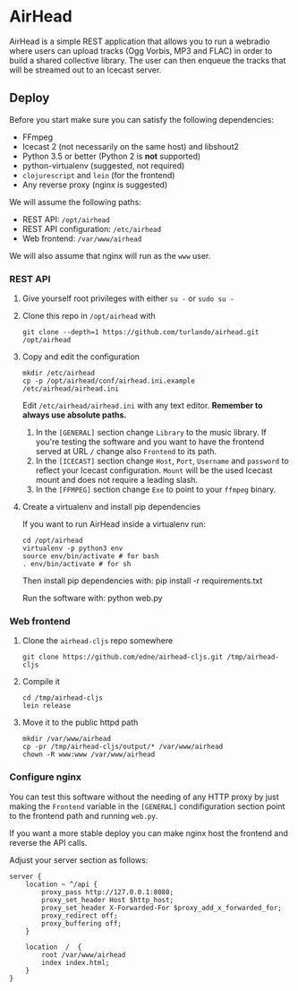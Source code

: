 # AirHead

AirHead is a simple REST application that allows you to run a webradio
where users can upload tracks (Ogg Vorbis, MP3 and FLAC) in order to
build a shared collective library. The user can then enqueue the tracks that
will be streamed out to an Icecast server.

## Deploy

Before you start make sure you can satisfy the following dependencies:

 * FFmpeg
 * Icecast 2 (not necessarily on the same host) and libshout2
 * Python 3.5 or better (Python 2 is **not** supported)
 * python-virtualenv (suggested, not required)
 * `clojurescript` and `lein` (for the frontend)
 * Any reverse proxy (nginx is suggested)

We will assume the following paths:

 * REST API: `/opt/airhead`
 * REST API configuration: `/etc/airhead`
 * Web frontend: `/var/www/airhead`

We will also assume that nginx will run as the `www` user.

### REST API

1. Give yourself root privileges with either `su -` or `sudo su -`

2. Clone this repo in `/opt/airhead` with

       git clone --depth=1 https://github.com/turlando/airhead.git /opt/airhead

3. Copy and edit the configuration

       mkdir /etc/airhead
       cp -p /opt/airhead/conf/airhead.ini.example /etc/airhead/airhead.ini

   Edit `/etc/airhead/airhead.ini` with any text editor.
   **Remember to always use absolute paths.**

   1. In the `[GENERAL]` section change `Library` to the music library.
      If you're testing the software and you want to have the frontend served
      at URL `/` change also `Frontend` to its path.
   2. In the `[ICECAST]` section change `Host`, `Port`, `Username` and
      `password` to reflect your Icecast configuration. `Mount` will be the
      used Icecast mount and does not require a leading slash.
   3. In the `[FFMPEG]` section change `Exe` to point to your `ffmpeg`
      binary.

4. Create a virtualenv and install pip dependencies

   If you want to run AirHead inside a virtualenv run:

       cd /opt/airhead
       virtualenv -p python3 env
       source env/bin/activate # for bash
       . env/bin/activate # for sh

   Then install pip dependencies with:
       pip install -r requirements.txt

    Run the software with:
        python web.py

### Web frontend

1. Clone the `airhead-cljs` repo somewhere

       git clone https://github.com/edne/airhead-cljs.git /tmp/airhead-cljs

2. Compile it

       cd /tmp/airhead-cljs
       lein release

3. Move it to the public httpd path

       mkdir /var/www/airhead
       cp -pr /tmp/airhead-cljs/output/* /var/www/airhead
       chown -R www:www /var/www/airhead

### Configure nginx

You can test this software without the needing of any HTTP proxy by just
making the `Frontend` variable in the `[GENERAL]` condifiguration section point
to the frontend path and running `web.py`.

If you want a more stable deploy you can make nginx host the frontend and
reverse the API calls.

Adjust your server section as follows:

    server {
        location ~ ^/api {
            proxy_pass http://127.0.0.1:8080;
            proxy_set_header Host $http_host;
            proxy_set_header X-Forwarded-For $proxy_add_x_forwarded_for;
            proxy_redirect off;
            proxy_buffering off;
        }

        location  /  {
            root /var/www/airhead
            index index.html;
        }
    }
